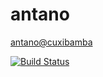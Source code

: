 antano
======
[antano@cuxibamba](http://antano.cuxibamba.com/)

[![Build Status](https://travis-ci.org/macool/antano.svg?branch=master)](https://travis-ci.org/macool/antano)
